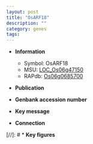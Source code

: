 ```yaml
---
layout: post
title: "OsARF18"
description: ""
category: genes
tags: 
---
```


* **Information**  
    + Symbol: OsARF18  
    + MSU: [LOC_Os06g47150](http://rice.uga.edu/cgi-bin/ORF_infopage.cgi?orf=LOC_Os06g47150)  
    + RAPdb: [Os06g0685700](http://rapdb.dna.affrc.go.jp/viewer/gbrowse_details/irgsp1?name=Os06g0685700)  

* **Publication**  

* **Genbank accession number**  

* **Key message**  

* **Connection**  

[//]: # * **Key figures**  


